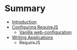 # Summary

* [Introduction](README.md)
* [Configuring RequireJS](configuring_requirejs/readme.md)
   * [Vanilla web-configuration](configuring_requirejs/vanilla_web-configuration.md)
* [Writing Applications](writing_applications.md)
   * RequireJS

